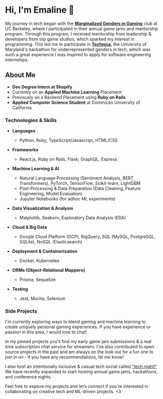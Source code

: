 # Hi, I'm Emaline 👋

My journey in tech began with the [**Marginalized Genders in Gaming**](https://cmgg.studentorg.berkeley.edu/) club at UC Berkeley, where I participated in their annual game jams and mentorship program. Through this program, I received mentorship from leadership & developers from top game studios, which sparked my interest in programming. This led me to participate in [**Technica**](https://gotechnica.org/), the University of Maryland's hackathon for underrepresented genders in tech, which was such a great experience I was inspired to apply for software engineering internships.

## About Me

- **Dev Degree Intern at Shopify**
- Currently on an **Applied Machine Learning** Placement
- Previously on a Backend Placement using **Ruby on Rails**
- **Applied Computer Science Student** at Dominican University of California  

### Technologies & Skills

- **Languages**
  - Python, Ruby, TypeScript/Javascript, HTML/CSS

- **Frameworks**
  - React.js, Ruby on Rails, Flask, GraphQL, Express  

- **Machine Learning & AI**
  - Natural Language Processing (Sentiment Analysis, BERT, Transformers), PyTorch, TensorFlow, Scikit-learn, LightGBM  
  - Post-Processing & Data Preparation (Data Cleaning, Feature Engineering, Model Evaluation)
  - Jupyter Notebooks (for adhoc ML experiments)
 
- **Data Visualization & Analysis**
  - Matplotlib, Seaborn, Exploratory Data Analysis (EDA)

- **Cloud & Big Data**
  - Google Cloud Platform (GCP), BigQuery, SQL (MySQL, PostgreSQL, SQLite), NoSQL (Elasticsearch)  

- **Deployment & Containerization**
  - Docker, Kubernetes

- **ORMs (Object-Relational Mappers)**
  - Prisma, Sequelize

- **Testing**
  - Jest, Mocha, Selenium


### Side Projects

I'm currently exploring ways to blend gaming and machine learning to create uniquely personal gaming experiences. If you have experience or passion in this area, I would love to chat!

In my pinned projects you'll find my early game jam submissions & a real time subscription chat service for streamers. I've also contributed to open source projects in the past and am always on the look out for a fun one to join in on - if you have any recommendations, let me know!

I also host an intentionally inclusive & casual tech social called ["tech night!"](https://itstechnight.com) We have recently expanded to start hosting annual game jams, hackathons, and conference nights. 

Feel free to explore my projects and let’s connect if you're interested in collaborating on creative tech and ML-driven projects. <3

